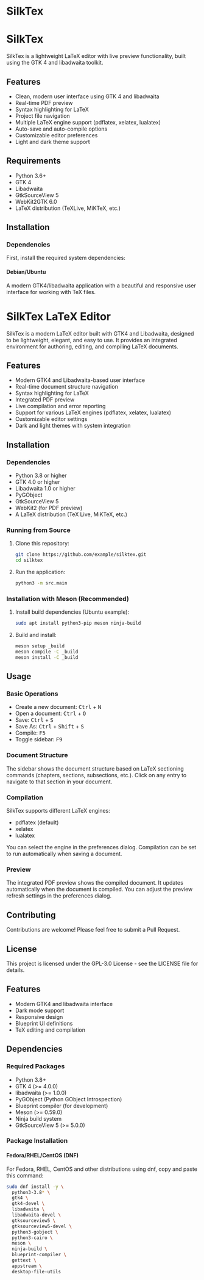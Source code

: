 # SilkTex
# SilkTex

SilkTex is a lightweight LaTeX editor with live preview functionality, built using the GTK 4 and libadwaita toolkit.

## Features

- Clean, modern user interface using GTK 4 and libadwaita
- Real-time PDF preview
- Syntax highlighting for LaTeX
- Project file navigation
- Multiple LaTeX engine support (pdflatex, xelatex, lualatex)
- Auto-save and auto-compile options
- Customizable editor preferences
- Light and dark theme support

## Requirements

- Python 3.6+
- GTK 4
- Libadwaita
- GtkSourceView 5
- WebKit2GTK 6.0
- LaTeX distribution (TeXLive, MiKTeX, etc.)

## Installation

### Dependencies

First, install the required system dependencies:

#### Debian/Ubuntu
A modern GTK4/libadwaita application with a beautiful and responsive user interface for working with TeX files.
# SilkTex LaTeX Editor

SilkTex is a modern LaTeX editor built with GTK4 and Libadwaita, designed to be lightweight, elegant, and easy to use. It provides an integrated environment for authoring, editing, and compiling LaTeX documents.

## Features

- Modern GTK4 and Libadwaita-based user interface
- Real-time document structure navigation
- Syntax highlighting for LaTeX
- Integrated PDF preview
- Live compilation and error reporting
- Support for various LaTeX engines (pdflatex, xelatex, lualatex)
- Customizable editor settings
- Dark and light themes with system integration

## Installation

### Dependencies

- Python 3.8 or higher
- GTK 4.0 or higher
- Libadwaita 1.0 or higher
- PyGObject
- GtkSourceView 5
- WebKit2 (for PDF preview)
- A LaTeX distribution (TeX Live, MiKTeX, etc.)

### Running from Source

1. Clone this repository:
   ```bash
   git clone https://github.com/example/silktex.git
   cd silktex
   ```

2. Run the application:
   ```bash
   python3 -m src.main
   ```

### Installation with Meson (Recommended)

1. Install build dependencies (Ubuntu example):
   ```bash
   sudo apt install python3-pip meson ninja-build
   ```

2. Build and install:
   ```bash
   meson setup _build
   meson compile -C _build
   meson install -C _build
   ```

## Usage

### Basic Operations

- Create a new document: <kbd>Ctrl</kbd> + <kbd>N</kbd>
- Open a document: <kbd>Ctrl</kbd> + <kbd>O</kbd>
- Save: <kbd>Ctrl</kbd> + <kbd>S</kbd>
- Save As: <kbd>Ctrl</kbd> + <kbd>Shift</kbd> + <kbd>S</kbd>
- Compile: <kbd>F5</kbd>
- Toggle sidebar: <kbd>F9</kbd>

### Document Structure

The sidebar shows the document structure based on LaTeX sectioning commands (chapters, sections, subsections, etc.). Click on any entry to navigate to that section in your document.

### Compilation

SilkTex supports different LaTeX engines:
- pdflatex (default)
- xelatex
- lualatex

You can select the engine in the preferences dialog. Compilation can be set to run automatically when saving a document.

### Preview

The integrated PDF preview shows the compiled document. It updates automatically when the document is compiled. You can adjust the preview refresh settings in the preferences dialog.

## Contributing

Contributions are welcome! Please feel free to submit a Pull Request.

## License

This project is licensed under the GPL-3.0 License - see the LICENSE file for details.
## Features

- Modern GTK4 and libadwaita interface
- Dark mode support
- Responsive design
- Blueprint UI definitions
- TeX editing and compilation

## Dependencies

### Required Packages

- Python 3.8+
- GTK 4 (>= 4.0.0)
- libadwaita (>= 1.0.0)
- PyGObject (Python GObject Introspection)
- Blueprint compiler (for development)
- Meson (>= 0.59.0)
- Ninja build system
- GtkSourceView 5 (>= 5.0.0)

### Package Installation

#### Fedora/RHEL/CentOS (DNF)

For Fedora, RHEL, CentOS and other distributions using dnf, copy and paste this command:

```bash
sudo dnf install -y \
  python3-3.8* \
  gtk4 \
  gtk4-devel \
  libadwaita \
  libadwaita-devel \
  gtksourceview5 \
  gtksourceview5-devel \
  python3-gobject \
  python3-cairo \
  meson \
  ninja-build \
  blueprint-compiler \
  gettext \
  appstream \
  desktop-file-utils